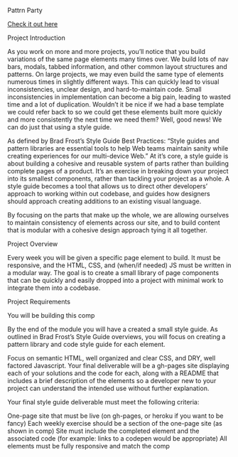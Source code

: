 Pattrn Party

[Check it out here](https://stacimcwilliams.github.io/pattrn_party/)

Project Introduction

As you work on more and more projects, you’ll notice that you build variations of the same page elements many times over. We build lots of nav bars, modals, tabbed information, and other common layout structures and patterns. On large projects, we may even build the same type of elements numerous times in slightly different ways. This can quickly lead to visual inconsistencies, unclear design, and hard-to-maintain code. Small inconsistencies in implementation can become a big pain, leading to wasted time and a lot of duplication. Wouldn’t it be nice if we had a base template we could refer back to so we could get these elements built more quickly and more consistently the next time we need them? Well, good news! We can do just that using a style guide.

As defined by Brad Frost’s Style Guide Best Practices: “Style guides and pattern libraries are essential tools to help Web teams maintain sanity while creating experiences for our multi-device Web.” At it’s core, a style guide is about building a cohesive and reusable system of parts rather than building complete pages of a product. It’s an exercise in breaking down your project into its smallest components, rather than tackling your project as a whole. A style guide becomes a tool that allows us to direct other developers’ approach to working within out codebase, and guides how designers should approach creating additions to an existing visual language.

By focusing on the parts that make up the whole, we are allowing ourselves to maintain consistency of elements across our site, and to build content that is modular with a cohesive design approach tying it all together.

Project Overview

Every week you will be given a specific page element to build. It must be responsive, and the HTML, CSS, and (when/if needed) JS must be written in a modular way. The goal is to create a small library of page components that can be quickly and easily dropped into a project with minimal work to integrate them into a codebase.

Project Requirements

You will be building this comp

By the end of the module you will have a created a small style guide. As outlined in Brad Frost’s Style Guide overviews, you will focus on creating a pattern library and code style guide for each element.

Focus on semantic HTML, well organized and clear CSS, and DRY, well factored Javascript. Your final deliverable will be a gh-pages site displaying each of your solutions and the code for each, along with a README that includes a brief description of the elements so a developer new to your project can understand the intended use without further explanation.

Your final style guide deliverable must meet the following criteria:

One-page site that must be live (on gh-pages, or heroku if you want to be fancy)
Each weekly exercise should be a section of the one-page site (as shown in comp)
Site must include the completed element and the associated code (for example: links to a codepen would be appropriate)
All elements must be fully responsive and match the comp
